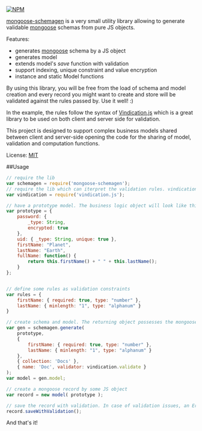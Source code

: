 [![NPM](https://nodei.co/npm/mongoose-schemagen.png)](https://nodei.co/npm/mongoose-schemagen/)

[mongoose-schemagen](https://github.com/imrefazekas/mongoose-schemagen) is a very small utility library allowing to generate validable [mongoose](http://mongoosejs.com) schemas from pure JS objects.

Features:
- generates [mongoose](http://mongoosejs.com) schema by a JS object
- generates model
- extends model's _save_ function with validation
- support indexing, unique constraint and value encryption
- instance and static Model functions

By using this library, you will be free from the load of schema and model creation and every record you might want to create and store will be validated against the rules passed by. Use it well! :)

In the example, the rules follow the syntax of [Vindication.js](https://github.com/imrefazekas/vindication.js) which is a great library to be used on both client and server side for validation.

This project is designed to support complex business models shared between client and server-side opening the code for the  sharing of model, validation and computation functions.

License: [MIT](http://www.opensource.org/licenses/mit-license.php)


##Usage
```javascript
// require the lib
var schemagen = require('mongoose-schemagen');
// require the lib which can iterpret the validation rules. vindication.js is used in this example.
var vindication = require('vindication.js');

// have a prototype model. The business logic object will look like this.
var prototype = {
	password: {
		_type: String,
		encrypted: true
	},
	uid: { _type: String, unique: true },
	firstName: "Planet",
	lastName: "Earth",
	fullName: function() {
		return this.firstName() + " " + this.lastName();
	}
};


// define some rules as validation constraints
var rules = {
	firstName: { required: true, type: "number" },
	lastName: { minlength: "1", type: "alphanum" }
}

// create schema and model. The returning object possesses the mongoose model and the schema as well.
var gen = schemagen.generate(
	prototype,
	{
		firstName: { required: true, type: "number" },
		lastName: { minlength: "1", type: "alphanum" }
	},
	{ collection: 'Docs' },
	{ name: 'Doc', validator: vindication.validate }
);
var model = gen.model;

// create a mongoose record by some JS object
var record = new model( prototype );

// save the record with validation. In case of validation issues, an Error will be thrown.
record.saveWithValidation();
```

And that's it!
